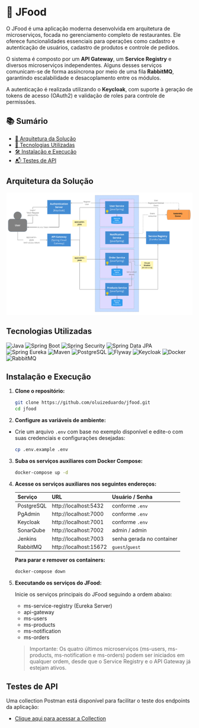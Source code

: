 # 🍔 JFood

O JFood é uma aplicação moderna desenvolvida em arquitetura de microserviços, focada no gerenciamento completo de restaurantes. Ele oferece funcionalidades essenciais para operações como cadastro e autenticação de usuários, cadastro de produtos e controle de pedidos.

O sistema é composto por um **API Gateway**, um **Service Registry** e diversos microserviços independentes. Alguns desses serviços comunicam-se de forma assíncrona por meio de uma fila **RabbitMQ**, garantindo escalabilidade e desacoplamento entre os módulos.

A autenticação é realizada utilizando o **Keycloak**, com suporte à geração de tokens de acesso (OAuth2) e validação de roles para controle de permissões.

## 📚 Sumário
- [🧩 Arquitetura da Solução](#arquitetura-da-solução)
- [🚀 Tecnologias Utilizadas](#tecnologias-utilizadas)
- [🛠️ Instalação e Execução](#instalação-e-execução)
- [📬 Testes de API](#testes-de-api)

## Arquitetura da Solução
![](imgs/JFood-architecture.PNG)

## Tecnologias Utilizadas
![Java](https://img.shields.io/badge/Java-blue)
![Spring Boot](https://img.shields.io/badge/Spring%20Boot-brightgreen)
![Spring Security](https://img.shields.io/badge/Spring%20Security-brightgreen)
![Spring Data JPA](https://img.shields.io/badge/Spring%20Data%20JPA-brightgreen)
![Spring Eureka](https://img.shields.io/badge/Spring%20Eureka-brightgreen)
![Maven](https://img.shields.io/badge/Maven-red)
![PostgreSQL](https://img.shields.io/badge/PostgreSQL-316192?logo=postgresql&logoColor=white)
![Flyway](https://img.shields.io/badge/Flyway-cc0000)
![Keycloak](https://img.shields.io/badge/Keycloak-0a58ca)
![Docker](https://img.shields.io/badge/Docker-%230db7ed?logo=docker&logoColor=white)
![RabbitMQ](https://img.shields.io/badge/RabbitMQ-ff6600)

## Instalação e Execução
1. **Clone o repositório:**
   ```sh
   git clone https://github.com/oluizeduardo/jfood.git
   cd jfood
   ```
2. **Configure as variáveis de ambiente:**
- Crie um arquivo `.env` com base no exemplo disponível e edite-o com suas credenciais e configurações desejadas:
   ```sh
   cp .env.example .env
   ```

3. **Suba os serviços auxiliares com Docker Compose:**
   ```sh
   docker-compose up -d
   ```

4. **Acesse os serviços auxiliares nos seguintes endereços:**

   | Serviço     | URL                     | Usuário / Senha             |
   |-------------|-------------------------|-----------------------------|
   | PostgreSQL  | http://localhost:5432   | conforme `.env`             |
   | PgAdmin     | http://localhost:7000   | conforme `.env`             |
   | Keycloak    | http://localhost:7001   | conforme `.env`             |   
   | SonarQube   | http://localhost:7002   | admin / admin               |
   | Jenkins     | http://localhost:7003   | senha gerada no container   |
   | RabbitMQ    | http://localhost:15672  | `guest`/`guest`             |

   **Para parar e remover os containers:**
   ```sh
   docker-compose down
   ```
5. **Executando os serviços do JFood:**

   Inicie os serviços principais do JFood seguindo a ordem abaixo:
   - ms-service-registry (Eureka Server)
   - api-gateway
   - ms-users
   - ms-products
   - ms-notification
   - ms-orders

   > Importante: Os quatro últimos microserviços (ms-users, ms-products, ms-notification e ms-orders) podem ser iniciados em qualquer ordem, desde que o Service Registry e o API Gateway já estejam ativos.
   
## Testes de API
Uma collection Postman está disponível para facilitar o teste dos endpoints da aplicação:
- [Clique aqui para acessar a Collection](https://documenter.getpostman.com/view/2828428/2sB2cVg2vU)
